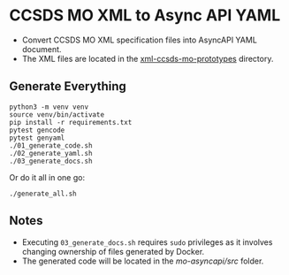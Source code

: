 # CCSDS MO XML to Async API YAML
- Convert CCSDS MO XML specification files into AsyncAPI YAML document.
- The XML files are located in the [xml-ccsds-mo-prototypes](/xml-ccsds-mo-prototypes/) directory.

## Generate Everything
```shell
python3 -m venv venv
source venv/bin/activate
pip install -r requirements.txt
pytest gencode
pytest genyaml
./01_generate_code.sh
./02_generate_yaml.sh
./03_generate_docs.sh
```

Or do it all in one go:
```shell
./generate_all.sh
```

## Notes
- Executing `03_generate_docs.sh` requires `sudo` privileges as it involves changing ownership of files generated by Docker.
- The generated code will be located in the _mo-asyncapi/src_ folder.
